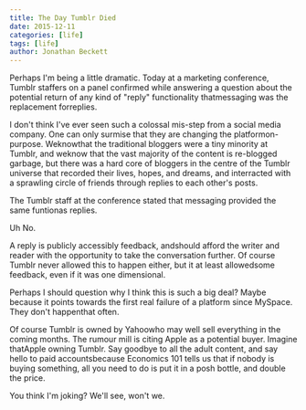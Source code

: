 ```yaml
---
title: The Day Tumblr Died
date: 2015-12-11
categories: [life]
tags: [life]
author: Jonathan Beckett
---
```


Perhaps I'm being a little dramatic. Today at a marketing conference, Tumblr staffers on a panel confirmed while answering a question about the potential return of any kind of "reply" functionality thatmessaging was the replacement forreplies.

I don't think I've ever seen such a colossal mis-step from a social media company. One can only surmise that they are changing the platformon-purpose. Weknowthat the traditional bloggers were a tiny minority at Tumblr, and weknow that the vast majority of the content is re-blogged garbage, but there was a hard core of bloggers in the centre of the Tumblr universe that recorded their lives, hopes, and dreams, and interracted with a sprawling circle of friends through replies to each other's posts.

The Tumblr staff at the conference stated that messaging provided the same funtionas replies.

Uh No.

A reply is publicly accessibly feedback, andshould afford the writer and reader with the opportunity to take the conversation further. Of course Tumblr never allowed this to happen either, but it at least allowedsome feedback, even if it was one dimensional.

Perhaps I should question why I think this is such a big deal? Maybe because it points towards the first real failure of a platform since MySpace. They don't happenthat often.

Of course Tumblr is owned by Yahoowho may well sell everything in the coming months. The rumour mill is citing Apple as a potential buyer. Imagine thatApple owning Tumblr. Say goodbye to all the adult content, and say hello to paid accountsbecause Economics 101 tells us that if nobody is buying something, all you need to do is put it in a posh bottle, and double the price.

You think I'm joking? We'll see, won't we.